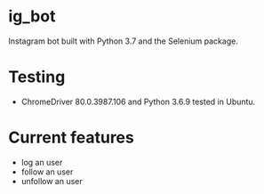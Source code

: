# ig_bot
Instagram bot built with Python 3.7 and the Selenium package.

# Testing
* ChromeDriver 80.0.3987.106 and Python 3.6.9 tested in Ubuntu.

# Current features 
* log an user
* follow an user
* unfollow an user

